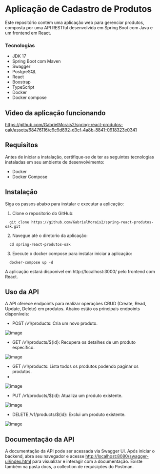 # Aplicação de Cadastro de Produtos

Este repositório contém uma aplicação web para gerenciar produtos, composta por uma API RESTful desenvolvida em Spring Boot com Java e um frontend em React.

### Tecnologias

- JDK 17
- Spring Boot com Maven
- Swagger
- PostgreSQL
- React
- Boostrap
- TypeScript
- Docker
- Docker compose

## Video da aplicação funcionando

https://github.com/GabrielMorais2/spring-react-produtos-oak/assets/68476116/c9c9d892-d3cf-4a8b-8841-0918323e0341

## Requisitos

Antes de iniciar a instalação, certifique-se de ter as seguintes tecnologias instaladas em seu ambiente de desenvolvimento:

- Docker
- Docker Compose


## Instalação


Siga os passos abaixo para instalar e executar a aplicação:

1. Clone o repositorio do GitHub:


```shel
  git clone https://github.com/GabrielMorais2/spring-react-produtos-oak.git
```


2. Navegue até o diretorio da aplicação:


```shel
  cd spring-react-produtos-oak
```


3. Execute o docker compose para instalar iniciar a aplicação:


```shel
  docker-compose up -d
```


A aplicação estará disponivel em http://localhost:3000/ pelo frontend com React.


## Uso da API


A API oferece endpoints para realizar operações CRUD (Create, Read, Update, Delete) em produtos. Abaixo estão os principais endpoints disponíveis:

- POST /v1/products: Cria um novo produto.

![image](https://github.com/GabrielMorais2/spring-react-produtos-oak/assets/68476116/a9ef0553-cdb6-44dc-a5b9-2c0f1df7ab40)


- GET /v1/products/${id}: Recupera os detalhes de um produto específico.

![image](https://github.com/GabrielMorais2/spring-react-produtos-oak/assets/68476116/3ead3ad0-78b8-469f-9784-091542faf1e3)


- GET /v1/products: Lista todos os produtos podendo paginar os produtos.
- 
![image](https://github.com/GabrielMorais2/spring-react-produtos-oak/assets/68476116/219bd56b-46f2-4a29-82ea-ff48e353941f)


- PUT /v1/products/${id}: Atualiza um produto existente.

![image](https://github.com/GabrielMorais2/spring-react-produtos-oak/assets/68476116/36d12082-bcf2-43eb-9c82-1d468bcbee49)


- DELETE /v1/products/${id}: Exclui um produto existente.

![image](https://github.com/GabrielMorais2/spring-react-produtos-oak/assets/68476116/020c5927-9752-409e-8338-ac6ead0db3ea)


## Documentação da API

A documentação da API pode ser acessada via Swagger UI. Após iniciar o backend, abra seu navegador e acesse [http://localhost:8080/swagger-ui/index.html](http://localhost:8080/swagger-ui/index.html) para visualizar e interagir com a documentação. Existe também na pasta docs, a collection de requisições do Postman.
